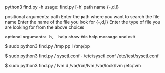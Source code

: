 python3 find.py -h
usage: find.py [-h] path name {-,d,l}

positional arguments:
  path        Enter the path where you want to search the file
  name        Enter the name of the file you look for
  {-,d,l}     Enter the type of file you are looking for from the above
              choices

optional arguments:
  -h, --help  show this help message and exit

$ sudo python3 find.py /tmp pp l
/tmp/pp


$ sudo python3 find.py / sysctl.conf -
/etc/sysctl.conf
/etc/test/sysctl.conf

$ sudo python3 find.py / lvm d
/var/run/lvm
/var/lock/lvm
/etc/lvm

